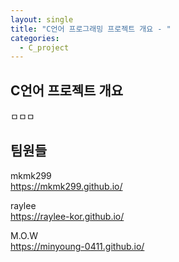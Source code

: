 ```yaml
---
layout: single
title: "C언어 프로그래밍 프로젝트 개요 - "
categories:
  - C_project
---
```


## C언어 프로젝트 개요
ㅁㅁㅁ


## 팀원들
mkmk299   
<https://mkmk299.github.io/>   

raylee   
<https://raylee-kor.github.io/>   

M.O.W   
<https://minyoung-0411.github.io/>   
